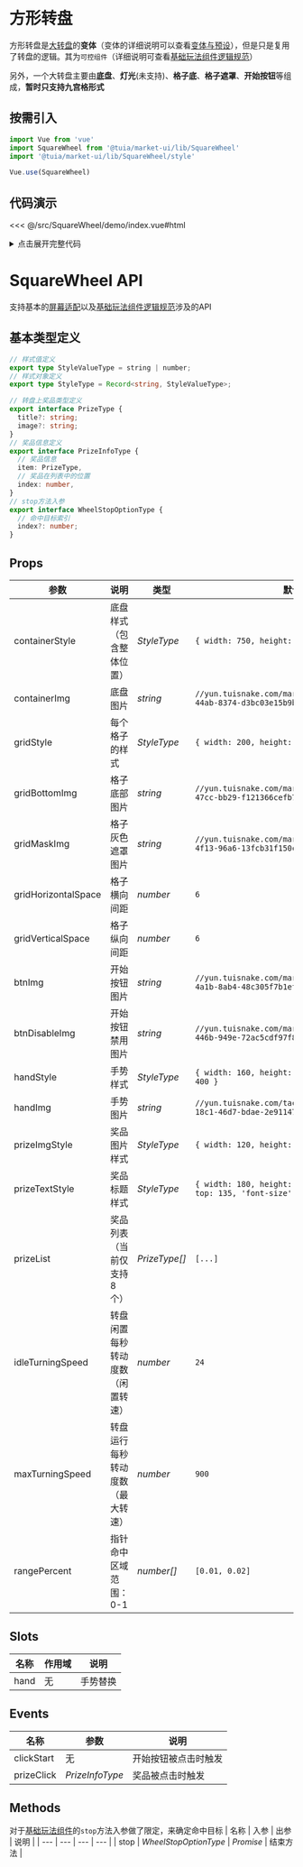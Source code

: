 # 方形转盘

方形转盘是[大转盘](../Wheel)的**变体**（变体的详细说明可以查看[变体与预设](../../guide/presets)），但是只是复用了转盘的逻辑。其为`可控组件`（详细说明可查看[基础玩法组件逻辑规范](../../guide/basic-rule)）

另外，一个大转盘主要由**底盘**、**灯光**(未支持)、**格子底**、**格子遮罩**、**开始按钮**等组成，**暂时只支持九宫格形式**

## 按需引入

```js
import Vue from 'vue'
import SquareWheel from '@tuia/market-ui/lib/SquareWheel'
import '@tuia/market-ui/lib/SquareWheel/style'

Vue.use(SquareWheel)
```

## 代码演示

<<< @/src/SquareWheel/demo/index.vue#html

<details>

<summary>点击展开完整代码</summary>

<<< @/src/SquareWheel/demo/index.vue#js

</details>

# SquareWheel API

支持基本的[屏幕适配](../../guide/resolution)以及[基础玩法组件逻辑规范](../../guide/basic-rule)涉及的API

## 基本类型定义

```typescript
// 样式值定义
export type StyleValueType = string | number;
// 样式对象定义
export type StyleType = Record<string, StyleValueType>;

// 转盘上奖品类型定义
export interface PrizeType {
  title?: string;
  image?: string;
}
// 奖品信息定义
export interface PrizeInfoType {
  // 奖品信息
  item: PrizeType,
  // 奖品在列表中的位置
  index: number,
}
// stop方法入参
export interface WheelStopOptionType {
  // 命中目标索引
  index?: number;
}
```

## Props

| 参数 | 说明 | 类型 | 默认值 |
| --- | --- | --- | --- |
| containerStyle | 底盘样式（包含整体位置） | _StyleType_ | `{ width: 750, height: 750, top: 0, left: 0 }` |
| containerImg | 底盘图片 | _string_ | `//yun.tuisnake.com/market-ui/80775426-025f-44ab-8374-d3bc03e15b9b.png` |
| gridStyle | 每个格子的样式 | _StyleType_ | `{ width: 200, height: 200 }` |
| gridBottomImg | 格子底部图片 | _string_ | `//yun.tuisnake.com/market-ui/ac59e2bb-df18-47cc-bb29-f121366cefb7.png` |
| gridMaskImg | 格子灰色遮罩图片 | _string_ | `//yun.tuisnake.com/market-ui/a998b80c-d270-4f13-96a6-13fcb31f150c.png` |
| gridHorizontalSpace | 格子横向间距 | _number_ | `6` |
| gridVerticalSpace | 格子纵向间距 | _number_ | `6` |
| btnImg | 开始按钮图片 | _string_ | `//yun.tuisnake.com/market-ui/a6897dca-63b7-4a1b-8ab4-48c305f7b1ef.png` |
| btnDisableImg | 开始按钮禁用图片 | _string_ | `//yun.tuisnake.com/market-ui/6d09d7aa-c799-446b-949e-72ac5cdf97f8.png` |
| handStyle | 手势样式 | _StyleType_ | `{ width: 160, height: 170, top: 390, left: 400 }` |
| handImg | 手势图片 | _string_ | `//yun.tuisnake.com/tact/turnCircle/bcb4fc7e-18c1-46d7-bdae-2e91147196c1.png` |
| prizeImgStyle | 奖品图片样式 | _StyleType_ | `{ width: 120, height: 120, top: 15 }` |
| prizeTextStyle | 奖品标题样式 | _StyleType_ | `{ width: 180, height: 50, 'line-height': 50, top: 135, 'font-size': 24 }` |
| prizeList | 奖品列表（当前仅支持8个） | _PrizeType[]_ | `[...]` |
| idleTurningSpeed | 转盘闲置每秒转动度数（闲置转速） | _number_ | `24` |
| maxTurningSpeed | 转盘运行每秒转动度数（最大转速） | _number_ | `900` |
| rangePercent | 指针命中区域范围：0-1 | _number[]_ | `[0.01, 0.02]` |

## Slots
| 名称 | 作用域 | 说明 |
| --- | --- | --- |
| hand | 无 | 手势替换 |

## Events
| 名称 | 参数 | 说明 |
| --- | --- | --- |
| clickStart | 无 | 开始按钮被点击时触发 |
| prizeClick | _PrizeInfoType_ | 奖品被点击时触发 |

## Methods
对于[基础玩法组件](../../guide/basic-rule)的`stop`方法入参做了限定，来确定命中目标
| 名称 | 入参 | 出参 | 说明 |
| --- | --- | --- | --- |
| stop | _WheelStopOptionType_ | _Promise_ | 结束方法 |